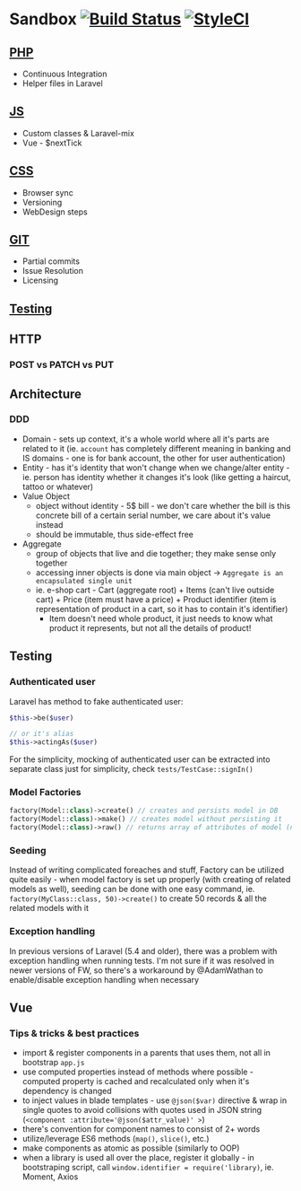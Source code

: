 # Sandbox [![Build Status](https://travis-ci.org/xkrupa12/sandbox.svg?branch=master)](https://travis-ci.org/xkrupa12/sandbox) [![StyleCI](https://styleci.io/repos/125975041/shield?branch=master)](https://styleci.io/repos/125975041)

## [PHP](docs/php.md)
- Continuous Integration
- Helper files in Laravel

## [JS](docs/js.md)
- Custom classes & Laravel-mix
- Vue - $nextTick

## [CSS](docs/css.md)
- Browser sync
- Versioning
- WebDesign steps

## [GIT](docs/git.md)
- Partial commits
- Issue Resolution
- Licensing

## [Testing](docs/testing.md)

## HTTP
### POST vs PATCH vs PUT

## Architecture
### DDD
- Domain - sets up context, it's a whole world where all it's parts are related to it (ie. `account` has completely different meaning in banking and IS domains - one is for bank account, the other for user authentication)
- Entity - has it's identity that won't change when we change/alter entity - ie. person has identity whether it changes it's look (like getting a haircut, tattoo or whatever)
- Value Object 
    - object without identity - 5$ bill - we don't care whether the bill is this concrete bill of a certain serial number, we care about it's value instead
    - should be immutable, thus side-effect free
- Aggregate 
    - group of objects that live and die together; they make sense only together
    - accessing inner objects is done via main object -> `Aggregate is an encapsulated single unit`
    - ie. e-shop cart - Cart (aggregate root) + Items (can't live outside cart) + Price (item must have a price) + Product identifier (item is representation of product in a cart, so it has to contain it's identifier)
        - Item doesn't need whole product, it just needs to know what product it represents, but not all the details of product!

## Testing

### Authenticated user
Laravel has method to fake authenticated user:
```php
$this->be($user)

// or it's alias 
$this->actingAs($user)
```

For the simplicity, mocking of authenticated user can be extracted into separate class just for simplicity, check `tests/TestCase::signIn()` 

### Model Factories

```php
factory(Model::class)->create() // creates and persists model in DB
factory(Model::class)->make() // creates model without persisting it
factory(Model::class)->raw() // returns array of attributes of model (not actual instance)
```

### Seeding
Instead of writing complicated foreaches and stuff, Factory can be utilized quite easily - when model factory is set up properly (with creating of related models as well), seeding can be done with one easy command, ie. `factory(MyClass::class, 50)->create()` to create 50 records & all the related models with it

### Exception handling
In previous versions of Laravel (5.4 and older), there was a problem with exception handling when running tests. I'm not sure if it was resolved in newer versions of FW, so there's a workaround by @AdamWathan to enable/disable exception handling when necessary 

## Vue

### Tips & tricks & best practices
- import & register components in a parents that uses them, not all in bootstrap `app.js`
- use computed properties instead of methods where possible - computed property is cached and recalculated only when it's dependency is changed
- to inject values in blade templates - use `@json($var)` directive & wrap in single quotes to avoid collisions with quotes used in JSON string (`<component :attribute='@json($attr_value)' >`)
- there's convention for component names to consist of 2+ words 
- utilize/leverage ES6 methods (`map()`, `slice()`, etc.)
- make components as atomic as possible (similarly to OOP)
- when a library is used all over the place, register it globally - in bootstraping script, call `window.identifier = require('library)`, ie. Moment, Axios